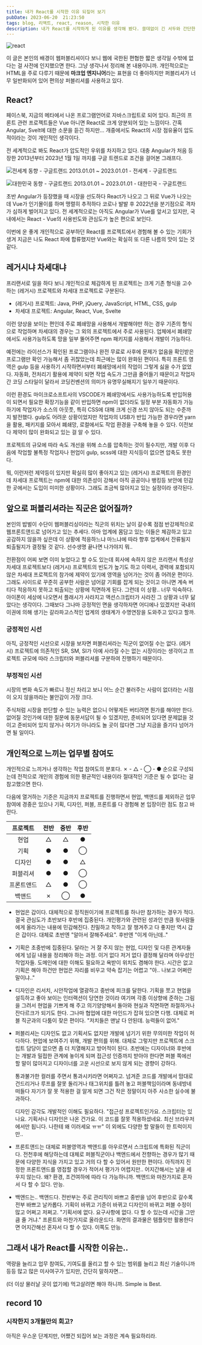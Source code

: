 ```yaml
---
title: 내가 React를 시작한 이유 되짚어 보기
pubDate: 2023-06-20  21:23:50
tags: blog, 리액트, react, reason, 시작한 이유
description: 내가 React를 시작하게 된 이유를 생각해 봤다. 쓸데없이 긴 서두와 간단한 결론.
---
```


![react](https://live.staticflickr.com/65535/52988955773_9d144da64e_b.jpg)

이 글은 본인의 배경이 웹퍼블리셔이다 보니 웹에 국한된 편협한 짧은 생각일 수밖에 없다는 걸 사전에 인지했으면 한다. 그냥 생각나서 정리해 본 내용이니까. 개인적으로는 HTML을 주로 다루기 때문에 **마크업 엔지니어**라는 표현을 더 좋아하지만 퍼블리셔가 너무 일반화되어 있어 편의상 퍼블리셔를 사용하고 있다.

## React?

페이스북, 지금의 메타에서 나온 프로그램언어로 자바스크립트로 되어 있다. 최근의 프론트 관련 프로젝트들은 Vue 아니면 React로 크게 양분되어 있는 느낌이다. 간혹 Angular, Svelt에 대한 소문을 듣긴 하지만... 개중에서도 React의 시장 점유율이 압도적이라는 것이 개인적인 생각이다.

전 세계적으로 봐도 React가 압도적인 우위를 차지하고 있다. 대충 Angular가 처음 등장한 2013년부터 2023년 1월 1일 까지를 구글 트렌드로 조건을 걸어본 그래프다.

![전세계 동향 - 구글트랜드](https://live.staticflickr.com/65535/52988955798_69a32aa435_b.jpg)
2013.01.01 ~ 2023.01.01 - 전세계 - 구글트랜드

![대한민국 동향 - 구글트랜드](https://live.staticflickr.com/65535/52988500831_5cc490bb10_b.jpg)
2013.01.01 ~ 2023.01.01 - 대한민국 - 구글트랜드

초반 Angular가 등장했을 때 시장을 선도하다 React가 나오고 그 뒤로 Vue가 나오는데 Vue가 인기몰이를 하며 맹렬히 추적하다 코로나 발발 후 2022년을 분기점으로 격차가 심하게 벌어지고 있다. 전 세계적으로는 아직도 Angular가 Vue를 앞서고 있지만, 국내에서는 React - Vue의 사용빈도와 관심도가 높은 편으로 보인다.

이번에 운 좋게 개인적으로 공부하던 React를 프로젝트에서 경험해 볼 수 있는 기회가 생겨 지금은 나도 React 파에 합류했지만 Vue와는 확실히 또 다른 나름의 맛이 있는 것 같다.

## 레거시냐 차세대냐

프리랜서로 일을 하다 보니 개인적으로 체감하게 된 프로젝트는 크게 기존 형식을 고수하는 (레거시) 프로젝트와 차세대 프로젝트로 구분된다.

- (레거시) 프로젝트: Java, PHP, jQuery, JavaScript, HTML, CSS, gulp
- 차세대 프로젝트: Angular, React, Vue, Svelte

이런 양상을 보이는 편인데 주로 폐쇄망을 사용해서 개발해야만 하는 경우 기존의 형식으로 작업하며 차세대의 경우는 그 외의 프로젝트에서 주로 사용된다. 업체에서 폐쇄망에서도 사용가능하도록 망을 일부 뚤어주면 npm 패키지를 사용해서 개발이 가능하다.

예전에는 라이선스가 확인된 프로그램이나 완전 무료로 사후에 문제가 없음을 확인받은 프로그램만 확인 가능해서 좀 귀찮았는데 최근에는 많이 완화된 편이다. 특히 프론트 영역은 gulp 등을 사용하기 시작하면서부터 폐쇄망에서의 작업이 그렇게 싫을 수가 없었다. 자동화, 전처리기 활용에 제약이 되면 작업 속도가 그만큼 줄어들기 때문이고 작업자 간 코딩 스타일이 달라서 코딩컨벤션의 의미가 유명무실해지기 일쑤기 때문이다.

이런 환경도 마이크로소프트사의 VSCODE가 폐쇄망에서도 사용가능하도록 반입허용이 되면서 필요한 확장기능을 같이 반입하면 npm이 없더라도 일정 부분 자동화가 가능하기에 작업자가 소스의 아웃풋, 특히 CSS에 대해 크게 신경 쓰지 않아도 되는 수준까지 발전했다. gulp도 어려운 상황이었지만 작업자의 USB가 반입 가능한 경우라면 yarn을 활용, 패키지를 모아서 폐쇄망, 로컬에서도 작업 환경을 구축해 놓을 수 있다. 이전보다 제약이 많이 완화되고 있는 걸 알 수 있다.

프로젝트의 규모에 따라 속도 개선을 위해 소스를 압축하는 것이 필수지만, 개발 이후 다음에 작업할 불특정 작업자나 현업이 gulp, scss에 대한 지식등이 없으면 압축도 못한다.

뭐, 이런저런 제약등이 있지만 확실히 많이 좋아지고 있는 (레거시) 프로젝트의 환경인데 차세대 프로젝트는 npm에 대한 의존성이 강해서 아직 공공이나 뱅킹등 보안에 민감한 곳에서는 도입이 미미한 상황이다. 그래도 조금씩 많아지고 있는 실정이라 생각된다.

## 앞으로 퍼블리셔라는 직군은 없어질까?

본인의 밥벌이 수단이 웹퍼블리싱이라는 직군의 위치는 날이 갈수록 점점 반강제적으로 웹프론트앤드로 넘어가고 있는 추세다. 아마 업계에 몸담고 있는 이들은 체감하고 있고 공감하지 않을까 싶은데 이 상황에 적응하느냐 마느냐에 따라 향후 업계에서 잔류될지 퇴출될지가 결정될 것 같다. 선수생명 끝나면 나가야지 뭐..

전환점이 어찌 보면 이미 늦었다고 할 수도 있는데 회사에 속하지 않은 프리랜서 특성상 차세대 프로젝트보다 (레거시) 프로젝트의 빈도가 높기도 하고 이력서, 경력에 포함되지 않은 차세대 프로젝트의 참가에 제약이 있기에 영역을 넘어가는 것이 좀 어려운 편이다. 그래도 사이드로 꾸준히 공부한 사람은 넘어갈 기회를 잡게 되는 것이고 아니면 계속 버티다 적응하지 못하고 퇴출되는 상황에 직면하게 된다. 그런데 이 상황.. 너무 익숙하다. 아이폰이 세상에 나오면서 플래시가 사라지고 액션스크립터가 사라진 그 상황과 너무 닮았다는 생각이다. 그때보다 그나마 긍정적인 면을 생각하자면 어디에나 있겠지만 국내의 이권에 의해 생기는 갈라파고스적인 업계의 생태계가 수명연장을 도와주고 있다고 할까.

### 긍정적인 시선

아직, 긍정적인 시선으로 시장을 보자면 퍼블리셔라는 직군이 없어질 수는 없다. (레거시) 프로젝트에 의존적인 SR, SM, SI가 아예 사라질 수는 없는 시장이라는 생각이고 프로젝트 규모에 따라 스크립터와 퍼블리셔를 구분하여 진행하기 때문이다.

### 부정적인 시선

시장의 변화 속도가 빠르니 정신 차리고 보니 어느 순간 불러주는 사람이 없더라는 시점이 오지 않을까라는 불안감이 가장 크다.

주식처럼 시장을 판단할 수 있는 능력은 없으니 어떻게든 버티려면 뭔가를 해야만 한다. 없어질 것인가에 대한 질문에 동문서답이 될 수 있겠지만, 준비되어 있다면 문제없을 것이고 준비되어 있지 않거나 여기가 아니라도 놀 곳이 많다면 그냥 지금을 즐기다 넘어가면 될 일이다.

## 개인적으로 느끼는 업무별 참여도

개인적으로 느끼거나 생각하는 작업 참여도의 분포다. ✗ - △ - ◯ - ● 순으로 구성되는데 전적으로 개인의 경험에 의한 평균적인 내용이라 절대적인 기준은 될 수 없다는 걸 참고했으면 한다.

다음에 열거하는 기준은 지금까지 프로젝트를 진행하면서 현업, 백앤드를 제외하곤 업무 참여에 경중은 있으나 기획, 디자인, 퍼블, 프론트를 다 경험해 본 입장이란 점도 참고 바란다.

|  프로젝트  | 전반 | 중반 | 후반 |
| :--------: | :--: | :--: | :--: |
|    현업    |  △   |  △   |  ●   |
|    기획    |  ●   |  ●   |  ◯   |
|   디자인   |  ●   |  ●   |  △   |
|  퍼블리셔  |  ●   |  ●   |  ◯   |
| 프론트앤드 |  △   |  ●   |  ◯   |
|   백앤드   |  ✗   |  ◯   |  ●   |

- 현업은 갑이다. 대체적으로 정직원이기에 프로젝트를 하나만 참가하는 경우가 적다. 결국 관심도가 초반보다 후반에 집중된다. 개인평가와 관련된 성과인 만큼 윗사람들에게 올라가는 내용에 민감해진다. 친밀하고 착하고 잘 챙겨주고 다 좋지만 역시 갑은 갑이다. 대체로 초반엔 "알아서 잘해주세요". 후반엔 "이게 아닌데.."
- 기획은 초중반에 집중된다. 달라는 거 잘 주지 않는 현업, 디자인 및 다른 관계자들에게 넘길 내용을 정리해야 하는 과정. 이거 없다 저거 없다 결정해 달라며 아우성인 작업자들. 도메인에 대한 이해도 필요하고 욕받이 위치도 겸해야 한다. 시간은 없고 기획은 해야 하건만 현업은 자리를 비우고 약속 잡기는 어렵고 "아.. 나보고 어쩌란 말이냐.."
- 디자인은 리서치, 시안작업에 열광하고 중반에 피크를 달한다. 기획을 쪼고 현업을 설득하고 좋아 보이는 인터랙션이 당연한 것이라 여기며 각종 이상향에 준하는 그림을 그려서 현업을 기쁘게 해 주고 의기양양해서 돌아와 현실과 직면하면 좌절하거나 잔다르크가 되기도 한다. 그나마 협업에 대한 마인드가 잡혀 있으면 다행. 대체로 퍼블 직군과의 다툼이 잦은 편이다. "저치들은 맨날 다 안된데. 능력들이 없어."
- 퍼블리셔는 디자인도 없고 기획서도 없지만 개발에 넘기기 위한 무의미한 작업이 허다하다. 현업에 보여주기 위해, 개발 편의를 위해. 대체로 그렇지만 프로젝트에 스크립트 담당이 없으면 좀 더 치열해지고 방어적이 된다. 초반에는 디자이너와 후반에는 개발과 밀접한 관계에 놓이게 되며 접근성 인증까지 받아야 한다면 퍼블 쪽에선 할 말이 많아지고 디자이너를 고운 시선으로 보지 않게 되는 경향이 강하다.

  통과불가한 컬러를 주면서 통과시키라면 어쩌자고. 넘겨준 코드를 개발에서 맘대로 건드리거나 루프를 잘못 돌리거나 태그위치를 틀려 놓고 퍼블책임이라며 동네방네 떠들다 자기가 잘 못 적용한 걸 알게 되면 그건 작은 정말이지 아주 사소한 실수에 불과하다.

  디자인 감각도 개발적인 이해도 필요하다. "접근성 프로젝트인가요. 스크립터는 있나요. 기획서나 디자인은 나온 건가요. 이 코드를 잘못 적용하셨네요. 최신 브라우저에서만 됩니다. 나한테 왜 이러세요 ㅠㅠ" 이 외에도 다양한 할 말들이 한 트럭이지만..

- 프론트앤드는 대체로 퍼블영역과 백앤드를 아우르면서 스크립트에 특화된 직군이다. 전천후에 해당하는데 대체로 퍼블직군이나 백앤드에서 전향하는 경우가 많기 때문에 다양한 지식을 가지고 있고 거의 다 할 수 있어서 원만한 편이다. 아직까지 진정한 프론트앤드를 영접할 경우가 적어서 평가가 어렵지만.. 어지간해서는 날을 세우지 않는다. 왜? 환경, 조건여하에 따라 다 가능하니까. 백앤드와 마찬가지로 혼자서 다 할 수 있다. 만능.
- 백앤드는.. 백앤드다. 전반부는 주로 관리직이 바쁘고 중반을 넘어 후반으로 갈수록 전부 바쁘고 날카롭다. 기획이 바뀌고 기준이 바뀌고 디자인이 바뀌고 퍼블 수정이 많고 어쩌고 저쩌고. "기획서에 없다. 요구사항에 없다. 다 할 수 있는데 시간을 그만큼 줄 거냐." 프론트와 마찬가지로 올라운드다. 화면의 결과물은 템플릿만 활용한다면 어지간해선 혼자서 다 할 수 있다. 이쪽도 만능.

## 그래서 내가 React를 시작한 이유는..

역량을 늘리고 업무 참여도, 기여도를 올리고 할 수 있는 범위를 늘리고 최신 기술이니까 등등 많고 많은 미사여구가 있지만, 간단히 말하자면...

(더 이상 물러날 곳이 없기에) 먹고살려면 해야 하니까. Simple is Best.

## record 10

### 시작한지 3개월만의 회고?

아직은 우스운 단계지만, 어쨌건 되집어 보는 과정은 계속 필요하리라.
